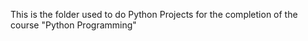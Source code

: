 This is the folder used to do Python Projects for the completion of the course "Python Programming"
